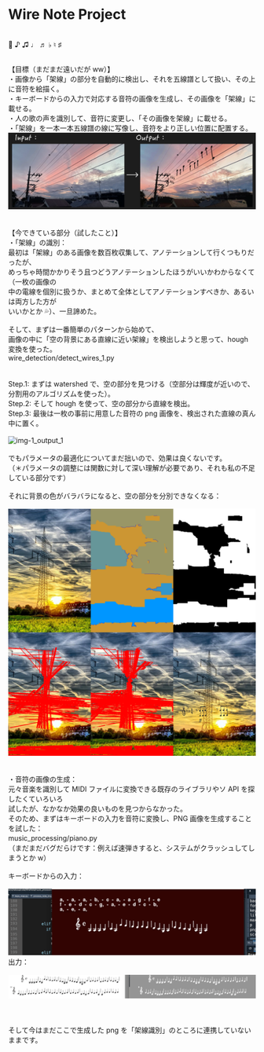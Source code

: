 # Wire Note Project

<br> 🎼 ♪ ♫ ♩ ♬ ♭ ♮ ♯

<br>【目標（まだまだ遠いだが ww）】  
・画像から「架線」の部分を自動的に検出し、それを五線譜として扱い、その上に音符を絵描く。  
・キーボードからの入力で対応する音符の画像を生成し、その画像を「架線」に載せる。  
・人の歌の声を識別して、音符に変更し、「その画像を架線」に載せる。  
・「架線」を一本一本五線譜の線に写像し、音符をより正しい位置に配置する。  
![screenshot-2](./assets/readme-imgs/screenshot-3.png)
<br>
<br>  
【今できている部分（試したこと）】  
・「架線」の識別：  
最初は「架線」のある画像を数百枚収集して、アノテーションして行くつもりだったが、  
めっちゃ時間かかりそう且つどうアノテーションしたほうがいいかわからなくて（一枚の画像の  
中の電線を個別に扱うか、まとめて全体としてアノテーションすべきか、あるいは両方した方が  
いいかとか 💦）、一旦諦めた。
<br>
<br>
そして、まずは一番簡単のパターンから始めて、  
画像の中に「空の背景にある直線に近い架線」を検出しようと思って、hough 変換を使った。  
wire_detection/detect_wires_1.py  
<br>  
Step.1: まずは watershed で、空の部分を見つける（空部分は輝度が近いので、分割用のアルゴリズムを使った）。  
Step.2: そして hough を使って、空の部分から直線を検出。  
Step.3: 最後は一枚の事前に用意した音符の png 画像を、検出された直線の真ん中に置く。　  
<br>
![img-1_output_1](./assets/readme-imgs/img-1_output_1.png)  
<br>
でもパラメータの最適化についてまだ拙いので、効果は良くないです。  
（＊パラメータの調整には関数に対して深い理解が必要であり、それも私の不足している部分です）  
<br>
それに背景の色がバラバラになると、空の部分を分別できなくなる：  
<br>
![img-13_output_1](./assets/readme-imgs/img-13_output_1.png)  
<br>
<br>
・音符の画像の生成：  
元々音楽を識別して MIDI ファイルに変換できる既存のライブラリやソ API を探したくていろいろ  
試したが、なかなか効果の良いものを見つからなかった。  
そのため、まずはキーボードの入力を音符に変換し、PNG 画像を生成することを試した：  
music_processing/piano.py 　  
（まだまだバグだらけです：例えば速弾きすると、システムがクラッシュしてしまうとか w）
<br>
<br>
キーボードからの入力：  
<br>
![screenshot-1](./assets/readme-imgs/screenshot-1.png)
<br>
出力：  
<br>
![screenshot-2](./assets/readme-imgs/screenshot-2.png)
<br>  
<br>
<br>
そして今はまだここで生成した png を「架線識別」のところに連携していないままです。
